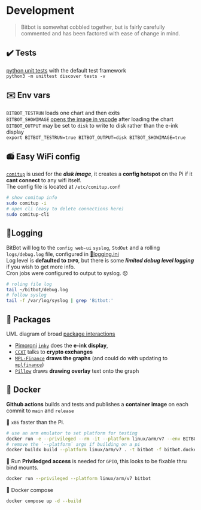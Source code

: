 # Development
> Bitbot is somewhat cobbled together, but is fairly carefully commented and has been factored with ease of change in mind.  

## ✔️ Tests 
[python unit tests](/tests) with the default test framework  
`python3 -m unittest discover tests -v`

## ✉️ Env vars 
`BITBOT_TESTRUN` loads one chart and then exits  
`BITBOT_SHOWIMAGE` [opens the image in vscode](/run.py) after loading the chart  
`BITBOT_OUTPUT` may be set to `disk` to write to disk rather than the e-ink display  
`export BITBOT_TESTRUN=true BITBOT_OUTPUT=disk BITBOT_SHOWIMAGE=true`

## 📻 Easy WiFi config 
[`comitup`](https://github.com/davesteele/comitup) is used for the ***disk image***, it creates a **config hotspot** on the Pi if it **cant connect** to any wifi itself.  
The config file is located at `/etc/comitup.conf`
```sh
# show comitup info
sudo comitup -i
# open cli (easy to delete connections here)
sudo comitup-cli
```

## 🌳Logging 
BitBot will log to the `config web-ui` `syslog`, `StdOut` and a rolling `logs/debug.log` file, configured in [📁logging.ini](/logging.ini)  
Log level is **defaulted to `INFO`**, but there is some ***limited debug level logging*** if you wish to get more info.  
Cron jobs were configured to output to syslog. 😞
```sh
# roling file log
tail ~/bitbot/debug.log
# follow syslog
tail -f /var/log/syslog | grep 'Bitbot:'
```

## 🎁 Packages 
UML diagram of broad [package interactions](http://www.plantuml.com/plantuml/svg/3Oon3KCX30NxFqMo0EvJ_LN0M7mhO11-LjOFrUckkDkHDsBqwwt6FQh4xgy7MFuXslcNckA94YwRfq4CYUUWEgseDIgACa4Zgvt6JcT5A_CtD_6qZbstM3ty0m00)  

 - [Pimoroni](pimoroni.com) [`inky`](https://github.com/pimoroni/inky) does the **e-ink display**, 
 - [`CCXT`](https://github.com/ccxt/ccxt) talks to **crypto exchanges**
 - [`MPL-Finance`](https://github.com/matplotlib/mpl-finance) **draws the graphs** (and could do with updating to [`mplfinance`](https://github.com/matplotlib/mplfinance))
 - [`Pillow`](https://github.com/python-pillow/Pillow) draws **drawing overlay** text onto the graph

## 🐳 Docker 
**Github actions** builds and tests and publishes a **container image** on each commit to `main` and `release`  

🐳 `x86` faster than the Pi.
```sh
# use an arm emulator to set platform for testing
docker run -e --privileged --rm -it --platform linux/arm/v7 --env BITBOT_TESTRUN=true --env BITBOT_OUTPUT=disk bitbot
# remove the `--platform` args if building on a pi 
docker buildx build --platform linux/arm/v7 . -t bitbot -f bitbot.dockerfile
```
🐳 Run **Priviledged access** is needed for `GPIO`, this looks to be fixable thru bind mounts.
```sh
docker run --privileged --platform linux/arm/v7 bitbot
```
🎼 Docker compose 
```sh
docker compose up -d --build
```